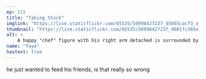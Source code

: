 ```yaml
---
ep: 115
title: "Taking Stock"
imglink: "https://live.staticflickr.com/65535/50998427237_d5665cacf3_o.jpg"
thumbnail: "https://live.staticflickr.com/65535/50998427237_4001fc365e_q.jpg"
alt: >
    A happy "chef" figure with his right arm detached is surrounded by (from the bottom clockwise) an old fashioned meat grinder, small salt & pepper shakers, a pot with bones inside, a misshapen steak, a burger, sausages, an arm, a cleaver, and another arm.
name: "faye"
hastext: true
---
```

he just wanted to feed his friends, is that really so wrong